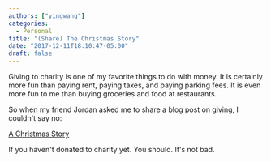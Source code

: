 ```yaml
---
authors: ["yingwang"]
categories:
  - Personal
title: "(Share) The Christmas Story"
date: "2017-12-11T18:10:47-05:00"
draft: false
---
```


Giving to charity is one of my favorite things to do with money. It is certainly more fun than paying rent, paying taxes, and paying parking fees. It is even more fun to me than buying groceries and food at restaurants.

So when my friend Jordan asked me to share a blog post on giving, I couldn't say no:

[A Christmas Story](https://blog.jminjie.com/@Jordan/The%20Christmas%20Story)

If you haven't donated to charity yet. You should. It's not bad.
